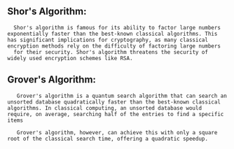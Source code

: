 ## Shor's Algorithm:
      Shor's algorithm is famous for its ability to factor large numbers exponentially faster than the best-known classical algorithms. This has significant implications for cryptography, as many classical encryption methods rely on the difficulty of factoring large numbers
      for their security. Shor's algorithm threatens the security of widely used encryption schemes like RSA.


## Grover's Algorithm: 
       Grover's algorithm is a quantum search algorithm that can search an unsorted database quadratically faster than the best-known classical algorithms. In classical computing, an unsorted database would require, on average, searching half of the entries to find a specific items

       Grover's algorithm, however, can achieve this with only a square root of the classical search time, offering a quadratic speedup.
